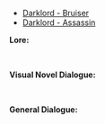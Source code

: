 - [Darklord - Bruiser](/pawnsDesigned/Darklord/DarklordBruiser/)
- [Darklord - Assassin](/pawnsDesigned/Darklord/DarklordAssassin/)

**Lore:**

<br>

**Visual Novel Dialogue:**

<br>

**General Dialogue:**

<br>

